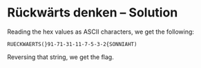 # Rückwärts denken – Solution

Reading the hex values as ASCII characters, we get the following:

```plaintext
RUECKWAERTS(}91-71-31-11-7-5-3-2{SONNIAHT)
```

Reversing that string, we get the flag.
